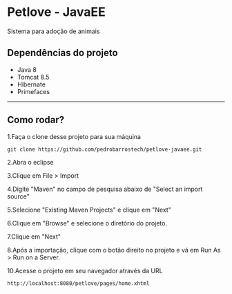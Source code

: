 # Petlove - JavaEE
Sistema para adoção de animais

## Dependências do projeto

* Java 8
* Tomcat 8.5
* Hibernate
* Primefaces

--------------
## Como rodar?

1.Faça o clone desse projeto para sua máquina
```
git clone https://github.com/pedrobarrostech/petlove-javaee.git
```

2.Abra o eclipse

3.Clique em File > Import

4.Digite "Maven" no campo de pesquisa abaixo de "Select an import source"

5.Selecione "Existing Maven Projects" e clique em "Next"

6.Clique em "Browse" e selecione o diretório do projeto.

7.Clique em "Next"

8.Após a importação, clique com o botão direito no projeto e vá em Run As > Run on a Server.

10.Acesse o projeto em seu navegador através da URL
```
http://localhost:8080/petlove/pages/home.xhtml
```
